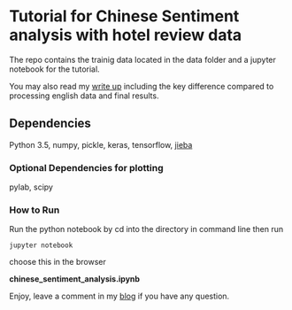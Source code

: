 # Tutorial for Chinese Sentiment analysis with hotel review data
The repo contains the trainig data located in the data folder and a jupyter notebook for the tutorial.

You may also read my [write up](https://www.dlology.com/blog/tutorial-chinese-sentiment-analysis-with-hotel-review-data/) including the key difference compared to processing english data and final results.
## Dependencies

Python 3.5, numpy, pickle, keras, tensorflow, [jieba](https://github.com/fxsjy/jieba)

### Optional Dependencies for plotting

pylab, scipy

### How to Run
Run the python notebook by cd into the directory in command line then run
```
jupyter notebook
```
choose this in the browser

**chinese_sentiment_analysis.ipynb**

Enjoy, leave a comment in my [blog](https://www.dlology.com/blog/tutorial-chinese-sentiment-analysis-with-hotel-review-data/) if you have any question.